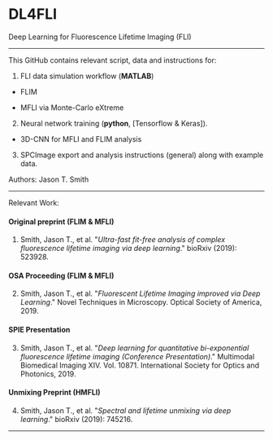 # DL4FLI
Deep Learning for Fluorescence Lifetime Imaging (FLI)

--------------------------------------------------------------

This GitHub contains relevant script, data and instructions for:
1. FLI data simulation workflow (**MATLAB**)

  * FLIM

  * MFLI via Monte-Carlo eXtreme

2. Neural network training (**python**, [Tensorflow & Keras]).

  * 3D-CNN for MFLI and FLIM analysis
  
3. SPCImage export and analysis instructions (general) along with example data.

Authors: Jason T. Smith

--------------------------------------------------------------

Relevant Work:

#### Original preprint (FLIM & MFLI)
1) Smith, Jason T., et al. "_Ultra-fast fit-free analysis of complex fluorescence lifetime imaging via deep learning_." bioRxiv (2019): 523928.

#### OSA Proceeding (FLIM & MFLI)
2) Smith, Jason T., et al. "_Fluorescent Lifetime Imaging improved via Deep Learning_." Novel Techniques in Microscopy. Optical Society of America, 2019.

#### SPIE Presentation
3) Smith, Jason T., et al. "_Deep learning for quantitative bi-exponential fluorescence lifetime imaging (Conference Presentation)_." Multimodal Biomedical Imaging XIV. Vol. 10871. International Society for Optics and Photonics, 2019.

#### Unmixing Preprint (HMFLI)
4) Smith, Jason T., et al. "_Spectral and lifetime unmixing via deep learning_." bioRxiv (2019): 745216.

--------------------------------------------------------------

